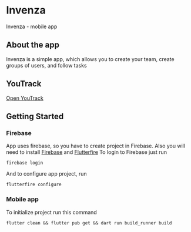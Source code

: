 # Invenza

Invenza - mobile app

## About the app

Invenza is a simple app, which allows you to create your team, create groups of users, and follow tasks

## YouTrack
[Open YouTrack](https://invenza.youtrack.cloud/agiles/182-2/current)

## Getting Started

### Firebase
App uses firebase, so you have to create project in Firebase.
Also you will need to install [Firebase](https://firebase.google.com/docs/cli?authuser=6#setup_update_cli) and [Flutterfire](https://firebase.google.com/docs/flutter/setup?platform=ios#install-cli-tools)
To login to Firebase just run
```
firebase login
```
And to configure app project, run
```
flutterfire configure
```

### Mobile app

To initialize project run this command
```
flutter clean && flutter pub get && dart run build_runner build
```


